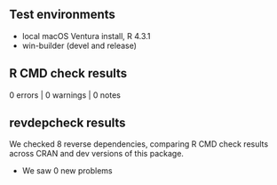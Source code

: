 ## Test environments
* local macOS Ventura install, R 4.3.1
* win-builder (devel and release)

## R CMD check results

0 errors | 0 warnings | 0 notes

## revdepcheck results

We checked 8 reverse dependencies, comparing R CMD check results across CRAN and dev versions of this package.

 * We saw 0 new problems

